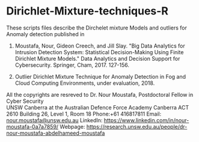 # Dirichlet-Mixture-techniques-R
These scripts files describe the Dirchelet mixture Models and outliers for Anomaly detection published in

1. Moustafa, Nour, Gideon Creech, and Jill Slay. "Big Data Analytics for Intrusion Detection System: Statistical Decision-Making Using Finite Dirichlet Mixture Models." Data Analytics and Decision Support for Cybersecurity. Springer, Cham, 2017. 127-156.

2. Outlier Dirichlet Mixture Technique for Anomaly Detection in Fog and Cloud Computing Environments, under evaluation, 2018.

All the copyrights are resreved to Dr. Nour Moustafa,
Postdoctoral  Fellow in Cyber Security  
UNSW Canberra at the Australian Defence Force Academy
Canberra ACT 2610
Building 26, Level 1, Room 18
Phone:+61 416817811
Email: nour.moustafa@unsw.edu.au
LinkedIn: https://www.linkedin.com/in/nour-moustafa-0a7a7859/ 
Webpage: https://research.unsw.edu.au/people/dr-nour-moustafa-abdelhameed-moustafa 

 


